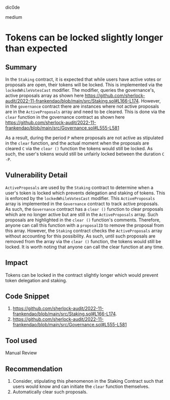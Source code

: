 dic0de

medium

# Tokens can be locked slightly longer than expected

## Summary
In the `Staking` contract, it is expected that while users have active votes or proposals are open, their tokens will be locked. This is implemented via the `lockedWhileVotesCast` modifier. The modifier, queries the governance's,  active proposals array as shown here https://github.com/sherlock-audit/2022-11-frankendao/blob/main/src/Staking.sol#L166-L174. 
However, in the `governance` contract there are instances where not active proposals are in the `ActiveProposals` array and need to be cleared. This is done via the `clear` function in the governance contract as shown here https://github.com/sherlock-audit/2022-11-frankendao/blob/main/src/Governance.sol#L555-L581

As a result, during the period `P` where proposals are not active as stipulated in the `clear` function, and the actual moment when the proposals are cleared `C` via the `clear ()` function the tokens would still be locked. As such, the user's tokens would still be unfairly locked between  the duration `C -P`. 
## Vulnerability Detail
`ActiveProposals` are used by the `Staking` contract to determine when a user's token is locked which prevents delegation and staking of tokens. This is enforced by the `lockedWhileVotesCast` modifier. This `ActiveProposals` array is implemented in the `Governance` contract to track active proposals. As such, the `Governance` contract has a `clear ()` function to clear proposals which are no longer active but are still in the `ActiveProposals` array. Such proposals are highlighted in the `clear ()` function's comments.
Therefore, anyone can call this function with a `proposalID` to remove the proposal from this array. 
However, the `Staking` contract checks the `ActiveProposals` array without accounting for this possibility. As such, until such proposals are removed from the array via the `clear ()` function, the tokens would still be locked. 
It is worth noting that anyone can call the clear function at any time. 
## Impact
Tokens can be locked in the contract slightly longer which would prevent token delegation and staking. 
## Code Snippet
1. https://github.com/sherlock-audit/2022-11-frankendao/blob/main/src/Staking.sol#L166-L174. 
2. https://github.com/sherlock-audit/2022-11-frankendao/blob/main/src/Governance.sol#L555-L581
## Tool used

Manual Review

## Recommendation
1. Consider, stipulating this phenomenon in the Staking Contract such that users would know and can initiate the `clear` function themselves.
2. Automatically clear such proposals.